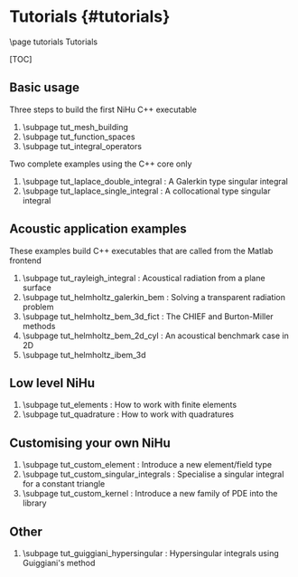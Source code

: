 Tutorials {#tutorials}
=========

\page tutorials Tutorials

[TOC]

Basic usage
-----------

Three steps to build the first NiHu C++ executable

1. \subpage tut_mesh_building
2. \subpage tut_function_spaces
3. \subpage tut_integral_operators

Two complete examples using the C++ core only

1. \subpage tut_laplace_double_integral : A Galerkin type singular integral
2. \subpage tut_laplace_single_integral : A collocational type singular integral

Acoustic application examples
-----------------------------

These examples build C++ executables that are called from the Matlab frontend

1. \subpage tut_rayleigh_integral : Acoustical radiation from a plane surface
2. \subpage tut_helmholtz_galerkin_bem : Solving a transparent radiation problem
3. \subpage tut_helmholtz_bem_3d_fict : The CHIEF and Burton-Miller methods
4. \subpage tut_helmholtz_bem_2d_cyl : An acoustical benchmark case in 2D
5. \subpage tut_helmholtz_ibem_3d

Low level NiHu
--------------

1. \subpage tut_elements : How to work with finite elements
2. \subpage tut_quadrature : How to work with quadratures

Customising your own NiHu
-------------------------

1. \subpage tut_custom_element : Introduce a new element/field type
2. \subpage tut_custom_singular_integrals : Specialise a singular integral for a constant triangle
3. \subpage tut_custom_kernel : Introduce a new family of PDE into the library

Other
-----

1. \subpage tut_guiggiani_hypersingular : Hypersingular integrals using Guiggiani's method


